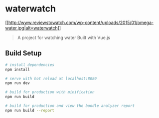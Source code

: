 # waterwatch

[[http://www.reviewstowatch.com/wp-content/uploads/2015/01/omega-water.jpg|alt=waterwatch]]

> A project for watching water
> Built with Vue.js

## Build Setup

``` bash
# install dependencies
npm install

# serve with hot reload at localhost:8080
npm run dev

# build for production with minification
npm run build

# build for production and view the bundle analyzer report
npm run build --report
```
